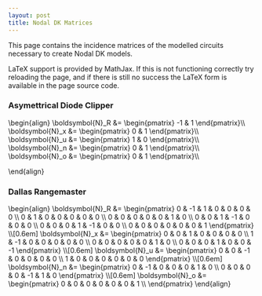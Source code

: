 ```yaml
---
layout: post
title: Nodal DK Matrices
---
```


This page contains the incidence matrices of the modelled circuits necessary to create Nodal DK models.

LaTeX support is provided by MathJax. If this is not functioning correctly try reloading the page, and if there is still no success the LaTeX form is available in the page source code.

### Asymettrical Diode Clipper

<div>
\begin{align}
	\boldsymbol{N}_R &=
	\begin{pmatrix}
		-1 & 1
	\end{pmatrix}\\
	\boldsymbol{N}_x &=
	\begin{pmatrix}
		0 & 1
	\end{pmatrix}\\
	\boldsymbol{N}_u &=
	\begin{pmatrix}
		1 & 0
	\end{pmatrix}\\
	\boldsymbol{N}_n &=
	\begin{pmatrix}
		0 & 1
	\end{pmatrix}\\
	\boldsymbol{N}_o &=
	\begin{pmatrix}
		0 & 1
	\end{pmatrix}\\

\end{align}
</div>

### Dallas Rangemaster

<div>
\begin{align}
	\boldsymbol{N}_R &=
	\begin{pmatrix}
		0 & -1 & 1 &  0 &  0 & 0 & 0 \\
		0 &  1 & 0 &  0 &  0 & 0 & 0 \\
		0 &  0 & 0 &  0 &  0 & 1 & 0 \\
		0 &  0 & 1 & -1 &  0 & 0 & 0 \\
		0 &  0 & 0 &  1 & -1 & 0 & 0 \\
		0 &  0 & 0 &  0 &  0 & 0 & 1
	\end{pmatrix}
	\\[0.6em]
	\boldsymbol{N}_x &=
	\begin{pmatrix}
		0 &  0 & 1 & 0 & 0 & 0 &  0 \\
		1 & -1 & 0 & 0 & 0 & 0 &  0 \\
		0 &  0 & 0 & 0 & 0 & 1 &  0 \\
		0 &  0 & 0 & 1 & 0 & 0 & -1
	\end{pmatrix}
	\\[0.6em]
	\boldsymbol{N}_u &=
	\begin{pmatrix}
		0 & 0 & -1 & 0 & 0 & 0 & 0 \\
		1 & 0 &  0 & 0 & 0 & 0 & 0
	\end{pmatrix}
	\\[0.6em]
	\boldsymbol{N}_n &=
	\begin{pmatrix}
		0 & -1 & 0 & 0 &  0 & 1 & 0 \\
		0 &  0 & 0 & 0 & -1 & 1 & 0
	\end{pmatrix}
	\\[0.6em]
	\boldsymbol{N}_o &=
	\begin{pmatrix}
		0 & 0 & 0 & 0 & 0 & 0 & 1 \\
	\end{pmatrix}
\end{align}
</div>
